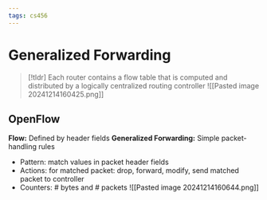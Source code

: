 ```yaml
---
tags: cs456
---
```

# Generalized Forwarding
> [!tldr] Each router contains a flow table that is computed and distributed by a logically centralized routing controller
> ![[Pasted image 20241214160425.png]]

## OpenFlow
**Flow:** Defined by header fields
**Generalized Forwarding:** Simple packet-handling rules
* Pattern: match values in packet header fields
* Actions: for matched packet: drop, forward, modify, send matched packet to controller
* Counters: # bytes and # packets
![[Pasted image 20241214160644.png]]
